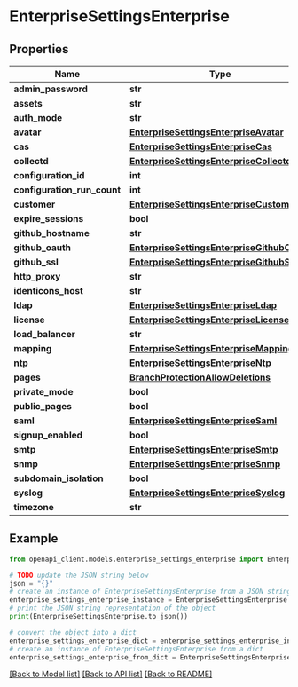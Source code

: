 # EnterpriseSettingsEnterprise


## Properties

Name | Type | Description | Notes
------------ | ------------- | ------------- | -------------
**admin_password** | **str** |  | [optional] 
**assets** | **str** |  | [optional] 
**auth_mode** | **str** |  | [optional] 
**avatar** | [**EnterpriseSettingsEnterpriseAvatar**](EnterpriseSettingsEnterpriseAvatar.md) |  | [optional] 
**cas** | [**EnterpriseSettingsEnterpriseCas**](EnterpriseSettingsEnterpriseCas.md) |  | [optional] 
**collectd** | [**EnterpriseSettingsEnterpriseCollectd**](EnterpriseSettingsEnterpriseCollectd.md) |  | [optional] 
**configuration_id** | **int** |  | [optional] 
**configuration_run_count** | **int** |  | [optional] 
**customer** | [**EnterpriseSettingsEnterpriseCustomer**](EnterpriseSettingsEnterpriseCustomer.md) |  | [optional] 
**expire_sessions** | **bool** |  | [optional] 
**github_hostname** | **str** |  | [optional] 
**github_oauth** | [**EnterpriseSettingsEnterpriseGithubOauth**](EnterpriseSettingsEnterpriseGithubOauth.md) |  | [optional] 
**github_ssl** | [**EnterpriseSettingsEnterpriseGithubSsl**](EnterpriseSettingsEnterpriseGithubSsl.md) |  | [optional] 
**http_proxy** | **str** |  | [optional] 
**identicons_host** | **str** |  | [optional] 
**ldap** | [**EnterpriseSettingsEnterpriseLdap**](EnterpriseSettingsEnterpriseLdap.md) |  | [optional] 
**license** | [**EnterpriseSettingsEnterpriseLicense**](EnterpriseSettingsEnterpriseLicense.md) |  | [optional] 
**load_balancer** | **str** |  | [optional] 
**mapping** | [**EnterpriseSettingsEnterpriseMapping**](EnterpriseSettingsEnterpriseMapping.md) |  | [optional] 
**ntp** | [**EnterpriseSettingsEnterpriseNtp**](EnterpriseSettingsEnterpriseNtp.md) |  | [optional] 
**pages** | [**BranchProtectionAllowDeletions**](BranchProtectionAllowDeletions.md) |  | [optional] 
**private_mode** | **bool** |  | [optional] 
**public_pages** | **bool** |  | [optional] 
**saml** | [**EnterpriseSettingsEnterpriseSaml**](EnterpriseSettingsEnterpriseSaml.md) |  | [optional] 
**signup_enabled** | **bool** |  | [optional] 
**smtp** | [**EnterpriseSettingsEnterpriseSmtp**](EnterpriseSettingsEnterpriseSmtp.md) |  | [optional] 
**snmp** | [**EnterpriseSettingsEnterpriseSnmp**](EnterpriseSettingsEnterpriseSnmp.md) |  | [optional] 
**subdomain_isolation** | **bool** |  | [optional] 
**syslog** | [**EnterpriseSettingsEnterpriseSyslog**](EnterpriseSettingsEnterpriseSyslog.md) |  | [optional] 
**timezone** | **str** |  | [optional] 

## Example

```python
from openapi_client.models.enterprise_settings_enterprise import EnterpriseSettingsEnterprise

# TODO update the JSON string below
json = "{}"
# create an instance of EnterpriseSettingsEnterprise from a JSON string
enterprise_settings_enterprise_instance = EnterpriseSettingsEnterprise.from_json(json)
# print the JSON string representation of the object
print(EnterpriseSettingsEnterprise.to_json())

# convert the object into a dict
enterprise_settings_enterprise_dict = enterprise_settings_enterprise_instance.to_dict()
# create an instance of EnterpriseSettingsEnterprise from a dict
enterprise_settings_enterprise_from_dict = EnterpriseSettingsEnterprise.from_dict(enterprise_settings_enterprise_dict)
```
[[Back to Model list]](../README.md#documentation-for-models) [[Back to API list]](../README.md#documentation-for-api-endpoints) [[Back to README]](../README.md)


